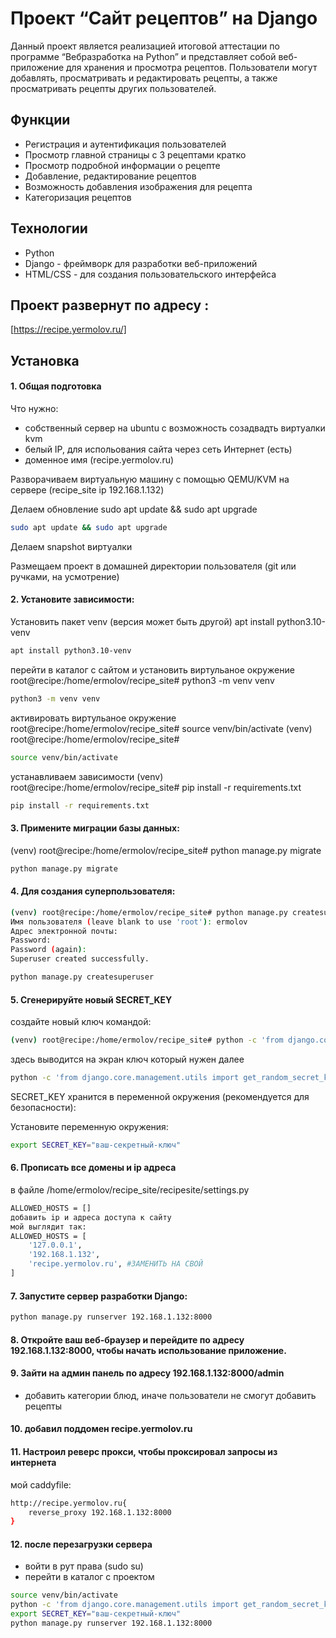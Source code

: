 # Проект “Сайт рецептов” на Django

Данный проект является реализацией итоговой аттестации по программе
“Вебразработка на Python” и представляет собой веб-приложение
для хранения и просмотра рецептов. 
Пользователи могут добавлять, просматривать и редактировать рецепты, 
а также просматривать рецепты других пользователей.


## Функции

- Регистрация и аутентификация пользователей
- Просмотр главной страницы с 3 рецептами кратко
- Просмотр подробной информации о рецепте
- Добавление, редактирование рецептов
- Возможность добавления изображения для рецепта
- Категоризация рецептов

## Технологии

- Python
- Django - фреймворк для разработки веб-приложений
- HTML/CSS - для создания пользовательского интерфейса

## Проект развернут по адресу : 

[https://recipe.yermolov.ru/] 

## Установка

#### 1. Общая подготовка

Что нужно:
- собственный сервер на ubuntu с возможность созадвадть виртуалки kvm
- белый IP, для испольования сайта через сеть Интернет (есть)
- доменное имя (recipe.yermolov.ru)

Разворачиваем виртуальную машину с помощью QEMU/KVM на сервере (recipe_site ip 192.168.1.132)


Делаем обновление sudo apt update && sudo apt upgrade
```bash
sudo apt update && sudo apt upgrade
```

Делаем snapshot виртуалки

Размещаем проект в  домашней директории пользователя (git или ручками, на усмотрение)

#### 2. Установите зависимости:

Установить пакет venv (версия может быть другой)
apt install python3.10-venv 
```bash
apt install python3.10-venv
```

перейти в каталог с сайтом и установить виртульаное окружение
root@recipe:/home/ermolov/recipe_site# python3 -m venv venv
```bash
python3 -m venv venv
```

активировать виртульаное окружение
root@recipe:/home/ermolov/recipe_site# source venv/bin/activate
(venv) root@recipe:/home/ermolov/recipe_site#
```bash
source venv/bin/activate
```

устанавливаем зависимости
(venv) root@recipe:/home/ermolov/recipe_site# pip install -r requirements.txt
```bash
pip install -r requirements.txt
```

#### 3. Примените миграции базы данных:
(venv) root@recipe:/home/ermolov/recipe_site# python manage.py migrate
```bash
python manage.py migrate
```

#### 4. Для создания суперпользователя:
```bash
(venv) root@recipe:/home/ermolov/recipe_site# python manage.py createsuperuser
Имя пользователя (leave blank to use 'root'): ermolov
Адрес электронной почты:
Password:
Password (again):
Superuser created successfully.
```

```bash
python manage.py createsuperuser
```
    
#### 5. Сгенерируйте новый SECRET_KEY
создайте новый ключ командой:
```bash
(venv) root@recipe:/home/ermolov/recipe_site# python -c 'from django.core.management.utils import get_random_secret_key; print(get_random_secret_key())'
```
здесь выводится на экран ключ который нужен далее
```bash
python -c 'from django.core.management.utils import get_random_secret_key; print(get_random_secret_key())'
```

SECRET_KEY хранится в переменной окружения (рекомендуется для безопасности):

Установите переменную окружения:
```bash
export SECRET_KEY="ваш-секретный-ключ"
```

#### 6. Прописать все домены и ip адреса
в файле /home/ermolov/recipe_site/recipesite/settings.py
```bash
ALLOWED_HOSTS = []
добавить ip и адреса доступа к сайту
мой выглядит так:
ALLOWED_HOSTS = [
    '127.0.0.1',
    '192.168.1.132',
    'recipe.yermolov.ru', #ЗАМЕНИТЬ НА СВОЙ
]
```
#### 7. Запустите сервер разработки Django:

```bash
python manage.py runserver 192.168.1.132:8000
```
#### 8. Откройте ваш веб-браузер и перейдите по адресу 192.168.1.132:8000, чтобы начать использование приложение.


#### 9. Зайти на админ панель по адресу 192.168.1.132:8000/admin
- добавить категории блюд, иначе пользователи не смогут добавить рецепты

#### 10. добавил поддомен recipe.yermolov.ru

#### 11. Настроил реверс прокси, чтобы проксировал запросы из интернета
мой caddyfile:
```bash
http://recipe.yermolov.ru{
	reverse_proxy 192.168.1.132:8000
}
```

#### 12. после перезагрузки сервера
- войти в рут права (sudo su)
- перейти в каталог с проектом
```bash
source venv/bin/activate
python -c 'from django.core.management.utils import get_random_secret_key; print(get_random_secret_key())'
export SECRET_KEY="ваш-секретный-ключ"
python manage.py runserver 192.168.1.132:8000
```


